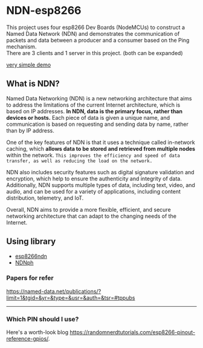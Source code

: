 # NDN-esp8266

This project uses four esp8266 Dev Boards (NodeMCUs) to construct a Named Data Network (NDN) and demonstrates the communication of packets and data between a producer and a consumer based on the Ping mechanism.  
There are 3 clients and 1 server in this project. (both can be expanded)  

[very simple demo](https://www.youtube.com/shorts/ip4JU2zqrJk)

## What is NDN?

Named Data Networking (NDN) is a new networking architecture that aims to address the limitations of the current Internet architecture, which is based on IP addresses. **In NDN, data is the primary focus, rather than devices or hosts.** Each piece of data is given a unique name, and communication is based on requesting and sending data by name, rather than by IP address.

One of the key features of NDN is that it uses a technique called in-network caching, which **allows data to be stored and retrieved from multiple nodes** within the network. `This improves the efficiency and speed of data transfer, as well as reducing the load on the network.`

NDN also includes security features such as digital signature validation and encryption, which help to ensure the authenticity and integrity of data. Additionally, NDN supports multiple types of data, including text, video, and audio, and can be used for a variety of applications, including content distribution, telemetry, and IoT.

Overall, NDN aims to provide a more flexible, efficient, and secure networking architecture that can adapt to the changing needs of the Internet.

## Using library

- [esp8266ndn](https://github.com/yoursunny/esp8266ndn)  
- [NDNph](https://github.com/yoursunny/NDNph)  

### Papers for refer

<https://named-data.net/publications/?limit=1&tgid=&yr=&type=&usr=&auth=&tsr=#tppubs>

---

### Which PIN should I use?

Here's a worth-look blog <https://randomnerdtutorials.com/esp8266-pinout-reference-gpios/>.
